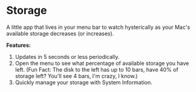 # Storage
A little app that lives in your menu bar to watch hysterically as your Mac's available storage decreases (or increases). 

**Features:**
1. Updates in 5 seconds or less periodically.
2. Open the menu to see what percentage of available storage you have left.
    (Fun Fact: The disk to the left has up to 10 bars, have 40% of storage left? You'll see 4 bars, I'm crazy, I know.)
3. Quickly manage your storage with System Information.
